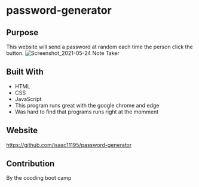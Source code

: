 
# password-generator

## Purpose 
This website will send a password at random each time the person click the button.
![Screenshot_2021-05-24 Note Taker](https://user-images.githubusercontent.com/77993627/119420540-b883e780-bcca-11eb-89c5-d3d52a19b2a2.png)
## Built With
* HTML
* CSS
* JavaScript
* This program runs great with the google chrome and edge
* Was hard to find that programs runs right at the momment

## Website
https://github.com/isaac11195/password-generator

## Contribution 
By the cooding boot camp

